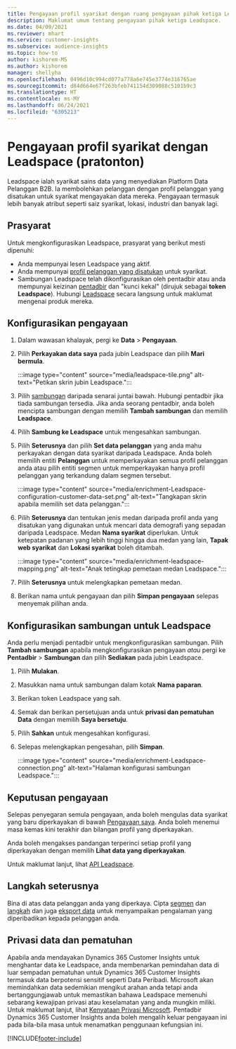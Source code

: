 ```yaml
---
title: Pengayaan profil syarikat dengan ruang pengayaan pihak ketiga Leadspace
description: Maklumat umum tentang pengayaan pihak ketiga Leadspace.
ms.date: 04/09/2021
ms.reviewer: mhart
ms.service: customer-insights
ms.subservice: audience-insights
ms.topic: how-to
author: kishorem-MS
ms.author: kishorem
manager: shellyha
ms.openlocfilehash: 0496d10c994cd077a778a6e745e3774e316765ae
ms.sourcegitcommit: d84d664e67f263bfeb741154d309088c5101b9c3
ms.translationtype: HT
ms.contentlocale: ms-MY
ms.lasthandoff: 06/24/2021
ms.locfileid: "6305213"
---
```

# <a name="enrichment-of-company-profiles-with-leadspace-preview"></a>Pengayaan profil syarikat dengan Leadspace (pratonton)

Leadspace ialah syarikat sains data yang menyediakan Platform Data Pelanggan B2B. Ia membolehkan pelanggan dengan profil pelanggan yang disatukan untuk syarikat mengayakan data mereka. Pengayaan termasuk lebih banyak atribut seperti saiz syarikat, lokasi, industri dan banyak lagi.

## <a name="prerequisites"></a>Prasyarat

Untuk mengkonfigurasikan Leadspace, prasyarat yang berikut mesti dipenuhi:

- Anda mempunyai lesen Leadspace yang aktif.
- Anda mempunyai [profil pelanggan yang disatukan](customer-profiles.md) untuk syarikat.
- Sambungan Leadspace telah dikonfigurasikan oleh pentadbir atau anda mempunyai keizinan [pentadbir](permissions.md#administrator) dan "kunci kekal" (dirujuk sebagai **token Leadspace**). Hubungi [Leadspace](https://www.leadspace.com/products/leadspace-on-demand/) secara langsung untuk maklumat mengenai produk mereka.

## <a name="configure-the-enrichment"></a>Konfigurasikan pengayaan

1. Dalam wawasan khalayak, pergi ke **Data** > **Pengayaan**.

1. Pilih **Perkayakan data saya** pada jubin Leadspace dan pilih **Mari bermula**.

   :::image type="content" source="media/leadspace-tile.png" alt-text="Petikan skrin jubin Leadspace.":::

1. Pilih [sambungan](connections.md) daripada senarai juntai bawah. Hubungi pentadbir jika tiada sambungan tersedia. Jika anda seorang pentadbir, anda boleh mencipta sambungan dengan memilih **Tambah sambungan** dan memilih **Leadspace**. 

1. Pilih **Sambung ke Leadspace** untuk mengesahkan sambungan.

1. Pilih **Seterusnya** dan pilih **Set data pelanggan** yang anda mahu perkayakan dengan data syarikat daripada Leadspace. Anda boleh memilih entiti **Pelanggan** untuk memperkayakan semua profil pelanggan anda atau pilih entiti segmen untuk memperkayakan hanya profil pelanggan yang terkandung dalam segmen tersebut.

    :::image type="content" source="media/enrichment-Leadspace-configuration-customer-data-set.png" alt-text="Tangkapan skrin apabila memilih set data pelanggan.":::

1. Pilih **Seterusnya** dan tentukan jenis medan daripada profil anda yang disatukan yang digunakan untuk mencari data demografi yang sepadan daripada Leadspace. Medan **Nama syarikat** diperlukan. Untuk ketepatan padanan yang lebih tinggi hingga dua medan yang lain, **Tapak web syarikat** dan **Lokasi syarikat** boleh ditambah.

   :::image type="content" source="media/enrichment-leadspace-mapping.png" alt-text="Anak tetingkap pemetaan medan Leadspace.":::

1. Pilih **Seterusnya** untuk melengkapkan pemetaan medan.

1. Berikan nama untuk pengayaan dan pilih **Simpan pengayaan** selepas menyemak pilihan anda.


## <a name="configure-the-connection-for-leadspace"></a>Konfigurasikan sambungan untuk Leadspace 

Anda perlu menjadi pentadbir untuk mengkonfigurasikan sambungan. Pilih **Tambah sambungan** apabila mengkonfigurasikan pengayaan *atau* pergi ke **Pentadbir** > **Sambungan** dan pilih **Sediakan** pada jubin Leadspace.

1. Pilih **Mulakan**. 

1. Masukkan nama untuk sambungan dalam kotak **Nama paparan**.

1. Berikan token Leadspace yang sah.

1. Semak dan berikan persetujuan anda untuk **privasi dan pematuhan Data** dengan memilih **Saya bersetuju**.

1. Pilih **Sahkan** untuk mengesahkan konfigurasi.

1. Selepas melengkapkan pengesahan, pilih **Simpan**.
   
   :::image type="content" source="media/enrichment-Leadspace-connection.png" alt-text="Halaman konfigurasi sambungan Leadspace.":::

## <a name="enrichment-results"></a>Keputusan pengayaan

Selepas penyegaran semula pengayaan, anda boleh mengulas data syarikat yang baru diperkayakan di bawah [Pengayaan saya](enrichment-hub.md). Anda boleh menemui masa kemas kini terakhir dan bilangan profil yang diperkayakan.

Anda boleh mengakses pandangan terperinci setiap profil yang diperkayakan dengan memilih **Lihat data yang diperkayakan**.

Untuk maklumat lanjut, lihat [API Leadspace](https://support.leadspace.com/hc/en-us/sections/201997649-API).

## <a name="next-steps"></a>Langkah seterusnya

Bina di atas data pelanggan anda yang diperkaya. Cipta [segmen](segments.md) dan [langkah](measures.md) dan juga [eksport data](export-destinations.md) untuk menyampaikan pengalaman yang diperibadikan kepada pelanggan anda.

## <a name="data-privacy-and-compliance"></a>Privasi data dan pematuhan

Apabila anda mendayakan Dynamics 365 Customer Insights untuk menghantar data ke Leadspace, anda membenarkan pemindahan data di luar sempadan pematuhan untuk Dynamics 365 Customer Insights termasuk data berpotensi sensitif seperti Data Peribadi. Microsoft akan memindahkan data sedemikian mengikut arahan anda tetapi anda bertanggungjawab untuk memastikan bahawa Leadspace memenuhi sebarang kewajipan privasi atau keselamatan yang anda mungkin miliki. Untuk maklumat lanjut, lihat [Kenyataan Privasi Microsoft](https://go.microsoft.com/fwlink/?linkid=396732).
Pentadbir Dynamics 365 Customer Insights anda boleh mengalih keluar pengayaan ini pada bila-bila masa untuk menamatkan penggunaan kefungsian ini.


[!INCLUDE[footer-include](../includes/footer-banner.md)]

